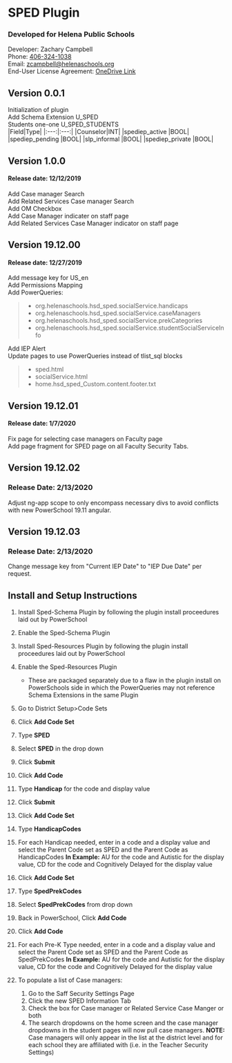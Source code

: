 # SPED Plugin
### Developed for Helena Public Schools
Developer: Zachary Campbell  
Phone: [406-324-1038](tel:+1-406-324-1038)  
Email: [zcampbell@helenaschools.org](mailto:zcampbell@helenaschools.org)  
End-User License Agreement: [OneDrive Link](https://hsd1-my.sharepoint.com/:b:/g/personal/zcampbell_helenaschools_org/EUKi4cjWzbhGrafr2xvB8r4BQXDsmco5OtRYYrMQr90Rjg?e=ewcyJE)

## Version 0.0.1
Initialization of plugin   
Add Schema Extension U_SPED  
Students one-one U_SPED_STUDENTS  
|Field|Type|
|:---:|:---:|
|Counselor|INT|
|spediep_active  |BOOL|
|spediep_pending |BOOL|
|slp_informal    |BOOL|
|spediep_private |BOOL|
## Version 1.0.0
#### Release date: 12/12/2019
Add Case manager Search  
Add Related Services Case manager Search  
Add OM Checkbox  
Add Case Manager indicater on staff page  
Add Related Services Case Manager indicator on staff page  
## Version 19.12.00 
#### Release date: 12/27/2019
Add message key for US_en  
Add Permissions Mapping  
Add PowerQueries:
>- org.helenaschools.hsd_sped.socialService.handicaps  
>- org.helenaschools.hsd_sped.socialService.caseManagers  
>- org.helenaschools.hsd_sped.socialService.prekCategories  
>- org.helenaschools.hsd_sped.socialService.studentSocialServiceInfo  

Add IEP Alert  
Update pages to use PowerQueries instead of tlist_sql blocks  
>- sped.html
>- socialService.html
>- home.hsd_sped_Custom.content.footer.txt  

## Version 19.12.01
#### Release date: 1/7/2020
Fix page for selecting case managers on Faculty page  
Add page fragment for SPED page on all Faculty Security Tabs. 

## Version 19.12.02
### Release Date: 2/13/2020
Adjust ng-app scope to only encompass necessary divs to avoid conflicts with new PowerSchool 19.11 angular.

## Version 19.12.03
### Release Date: 2/13/2020
Change message key from "Current IEP Date" to "IEP Due Date" per request. 

## Install and Setup Instructions
1. Install Sped-Schema Plugin by following the plugin install proceedures laid out by PowerSchool
1. Enable the Sped-Schema Plugin
1. Install Sped-Resources Plugin by following the plugin install proceedures laid out by PowerSchool
1. Enable the Sped-Resources Plugin
    - These are packaged separately due to a flaw in the plugin install on PowerSchools side in which the PowerQueries may not reference Schema Extensions in the same Plugin
1. Go to District Setup>Code Sets
1. Click **Add Code Set**
1. Type **SPED** 
1. Select **SPED** in the drop down
1. Click **Submit**
1. Click **Add Code**
1. Type **Handicap** for the code and display value  
1. Click **Submit**
1. Click **Add Code Set**
1. Type **HandicapCodes**
1. For each Handicap needed, enter in a code and a display value and select the Parent Code set as SPED and the Parent Code as HandicapCodes
    **In Example:** AU for the code and Autistic for the display value, CD for the code and Cognitively Delayed for the display value
1. Click **Add Code Set**
1. Type **SpedPrekCodes**
1. Select **SpedPrekCodes** from drop down
1. Back in PowerSchool, Click **Add Code**
1. Click **Add Code**
1. For each Pre-K Type needed, enter in a code and a display value and select the Parent Code set as SPED and the Parent Code as SpedPrekCodes
    **In Example:** AU for the code and Autistic for the display value, CD for the code and Cognitively Delayed for the display value

1. To populate a list of Case managers:
    1. Go to the Saff Security Settings Page
    1. Click the new SPED Information Tab
    1. Check the box for Case manager or Related Service Case Manger or both
    1. The search dropdowns on the home screen and the case manager dropdowns in the student pages will now pull case managers.
    **NOTE:** Case managers will only appear in the list at the district level and for each school they are affiliated with (i.e. in the Teacher Security Settings)